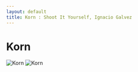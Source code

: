 ```yaml
---
layout: default
title: Korn : Shoot It Yourself, Ignacio Galvez
---
```


# Korn

![Korn](http://assets.farmhouse.co/publishing/1-shoot-it-yourself/images/korn-1.jpg)
![Korn](http://assets.farmhouse.co/publishing/1-shoot-it-yourself/images/korn-2.jpg)
